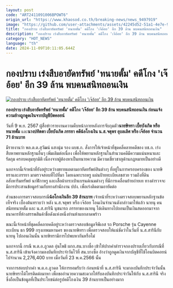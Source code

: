 ```yaml
---
layout: post
code: "ART2411091006BPOWT6"
origin_url: "https://www.khaosod.co.th/breaking-news/news_9497919"
image: "https://github.com/user-attachments/assets/42245d52-51a1-4e7e-9b72-2efaaeff80ba"
title: "กองปราบ เร่งสืบอายัดทรัพย์ 'ทนายตั้ม' คดีโกง 'เจ๊อ้อย' อีก 39 ล้าน พบคนสนิทถอนเงิน"
description: "กองปราบ เร่งสืบอายัดทรัพย์ 'ทนายตั้ม' คดีโกง 'เจ๊อ้อย' อีก 39 ล้าน พบคนสนิทถอนเงิน ก่อนแจ้งความอ้างถูกดูดเงินจากบัญชีบิตคอยน์"
category: "HOT_NEWS"
language: "th"
date: 2024-11-09T10:11:05.644Z
---
```


# กองปราบ เร่งสืบอายัดทรัพย์ 'ทนายตั้ม' คดีโกง 'เจ๊อ้อย' อีก 39 ล้าน พบคนสนิทถอนเงิน

[![กองปราบ เร่งสืบอายัดทรัพย์ 'ทนายตั้ม' คดีโกง 'เจ๊อ้อย' อีก 39 ล้าน พบคนสนิทถอนเงิน](https://www.khaosod.co.th/wpapp/uploads/2024/11/bitcoin.jpg "กองปราบ เร่งสืบอายัดทรัพย์ 'ทนายตั้ม' คดีโกง 'เจ๊อ้อย' อีก 39 ล้าน พบคนสนิทถอนเงิน")](https://www.khaosod.co.th/wpapp/uploads/2024/11/bitcoin.jpg)

**กองปราบ เร่งสืบอายัดทรัพย์ ‘ทนายตั้ม’ คดีโกง ‘เจ๊อ้อย’ อีก 39 ล้าน พบคนสนิทถอนเงิน ก่อนแจ้งความอ้างถูกดูดเงินจากบัญชีบิตคอยน์**

วันที่ 9 พ.ย. 2567 ผู้สื่อข่าวรายงานความคืบหน้าภายหลังการจับกุมตัว**นายษิทรา เบี้ยบังเกิด หรือ ทนายตั้ม** และ**นางปทิตตา เบี้ยบังเกิด ภรรยา** **คดีฉ้อโกงเงิน น.ส.จตุพร อุบลเลิศ หรือ เจ๊อ้อย จำนวน 71 ล้านบาท**

มีรายงานว่า พล.ต.ต.สุวัฒน์ แสงนุ่ม รอง ผบช.ก. สั่งการให้เจ้าหน้าที่ชุดคลี่คลายคดีของ บช.ก. เร่งสืบหาพยานหลักฐานอื่นๆ เพิ่มเติมต่อเนื่อง เพื่อให้พยานหลักฐานในสำนวนคดีมีความแน่นหนาและรัดกุม ครอบคลุมทุกมิติ เนื่องจากผู้ต้องหาเป็นทนายความ มีความเชี่ยวชาญด้านกฎหมายเป็นอย่างดี

นอกจากนี้เจ้าหน้าที่ยังอยู่ระหว่างขยายผลตามอายัดทรัพย์สินต่างๆ ที่อยู่ในการครอบครองของ นายษิทราและภรรยา มาตรวจสอบที่ไปที่มา โดยเฉพาะรถหรู แผ่นป้ายทะเบียเลขสวย รวมถึงที่ดิน อสังหาริมทรัพย์ นาฬิกาหรู และเสื้อผ้ากระเป๋าแบรนด์เนมต่างๆ ที่มีการเคลื่อนย้ายถ่ายเท ทางตำรวจจะมีการประสานข้อมูลร่วมกับทางสำนักงาน ปปง. เพื่อเร่งติดตามอายัดต่อ

ส่วนของการตรวจสอบกรณี**ฉ้อโกงเงินอีก 39 ล้านบาท** เจ้าหน้าที่ระหว่างตรวจสอบพยานหลักฐานข้อเท็จจริง เบื้องต้นทราบว่า หลัง น.ส.จตุพร หรือ เจ๊อ้อย โอนเงินจำนวนดังกล่าวมาให้แล้ว นายนุ คนสนิททนายตั้ม และ น.ส.สารินี นุชนารถ ภรรยาของนายนุ ได้เดินทางไปถอนเป็นเงินสดออกมาจากธนาคารที่ห้างสรรพสินค้าชื่อดังแห่งหนึ่งย่านห้าแยกลาดพร้าว

ขณะนี้เจ้าหน้าที่ชุดคลี่คลายคดีอยู่ระหว่างตรวจสอบข้อมูลจีพีเอส รถ Porsche รุ่น Cayenne ทะเบียน ธก 999 กรุงเทพมหานคร ของนายษิทรา เพื่อตรวจสอบให้แน่ชัดว่าในวันที่ น.ส.สารินีกับนายนุ ไปถอนเงินนั้น นายษิทรามีการไปพบหากันหรือไม่

นอกจากนี้ กรณี พ.ต.อ.ภูวดล อุ่นโพธิ ผกก.สน.บางซื่อ เข้าให้ปากคำตำรวจกองปราบเกี่ยวกับกรณีที่ น.ส.สารินี เข้าแจ้งความลงบันทึกประจำวันไว้ที่ สน.บางซื่อ อ้างว่าถูกดูดเงินจากบัญชีที่ใช้โอนบิตคอยน์ ไปจำนวน 2,276,400 บาท เมื่อวันที่ 23 พ.ค.2566 นั้น

จากการสอบปากคำ พ.ต.อ.ภูวดล ให้การยอมรับว่า ก่อนหน้าที่ น.ส.สารินี จะมาลงบันทึกประจำวันนั้น นายษิทราได้โทรติดต่อมาหา เพื่อขออำนวยความสะดวกให้รับลงบันทึกประจำวันให้กับ น.ส.สารินี จริง ซึ่งถือเป็นข้อมูลที่เป็นประโยชน์ต่อรูปคดีโกงเงิน 39 ล้านบาทเป็นอย่างมาก